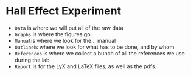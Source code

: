 # Hall Effect Experiment

- `Data` is where we will put all of the raw data
- `Graphs` is where the figures go
- `Manual`is where we look for the… manual
- `Outline`is where we look for what has to be done, and by whom
- `References` is where we collect a bunch of all the references we use during the lab
- `Report` is for the LyX and LaTeX files, as well as the pdfs.